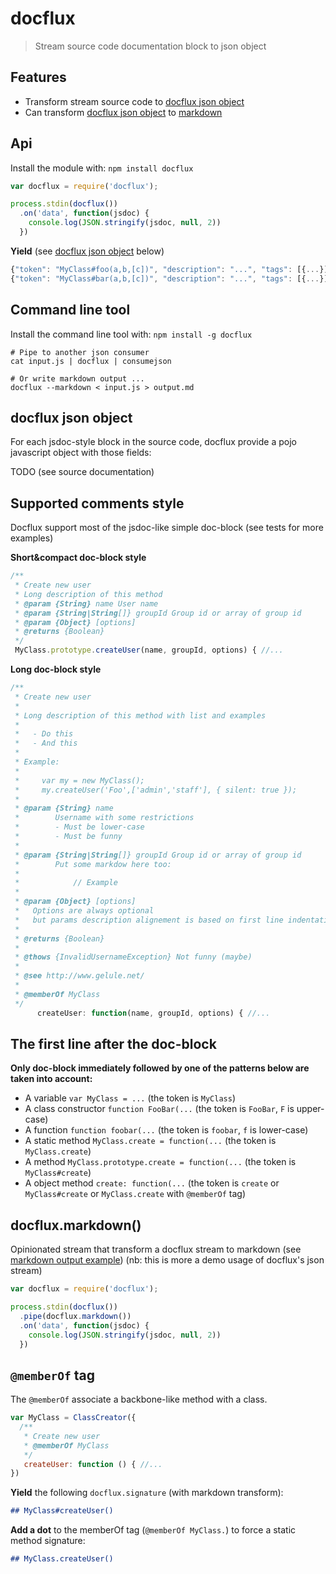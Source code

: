 # docflux

> Stream source code documentation block to json object

## Features

  - Transform stream source code to [docflux json object](#docflux_json_object)
  - Can transform [docflux json object](#docflux_json_object)
    to [markdown](#docflux-markdown-)

## Api

Install the module with: `npm install docflux`

```javascript
var docflux = require('docflux');

process.stdin(docflux())
  .on('data', function(jsdoc) {
    console.log(JSON.stringify(jsdoc, null, 2))
  })
```

**Yield** (see [docflux json object](#docflux-json-object) below)

```javascript
{"token": "MyClass#foo(a,b,[c])", "description": "...", "tags": [{...}]}
{"token": "MyClass#bar(a,b,[c])", "description": "...", "tags": [{...}]}
```

## Command line tool

Install the command line tool with: `npm install -g docflux`

```shell
# Pipe to another json consumer
cat input.js | docflux | consumejson

# Or write markdown output ...
docflux --markdown < input.js > output.md
```

## docflux json object

For each jsdoc-style block in the source code, docflux provide a pojo javascript
object with those fields:

TODO (see source documentation) 


## Supported comments style

Docflux support most of the jsdoc-like simple doc-block
(see tests for more examples)

**Short&compact doc-block style**

```javascript
/**
 * Create new user
 * Long description of this method
 * @param {String} name User name
 * @param {String|String[]} groupId Group id or array of group id
 * @param {Object} [options]
 * @returns {Boolean}
 */
 MyClass.prototype.createUser(name, groupId, options) { //...
```

**Long doc-block style**
```javascript
/**
 * Create new user
 *
 * Long description of this method with list and examples
 *
 *   - Do this
 *   - And this
 *
 * Example:
 *
 *     var my = new MyClass();
 *     my.createUser('Foo',['admin','staff'], { silent: true });
 *
 * @param {String} name
 *        Username with some restrictions
 *        - Must be lower-case
 *        - Must be funny
 *
 * @param {String|String[]} groupId Group id or array of group id
 *        Put some markdow here too:
 *
 *            // Example
 *
 * @param {Object} [options]
 *   Options are always optional
 *   but params description alignement is based on first line indentation
 *
 * @returns {Boolean}
 *
 * @thows {InvalidUsernameException} Not funny (maybe)
 *
 * @see http://www.gelule.net/
 *
 * @memberOf MyClass
 */
      createUser: function(name, groupId, options) { //...
```

## The first line after the doc-block

**Only doc-block immediately followed by one of the patterns below are taken into account:**

  - A variable `var MyClass = ...` (the token is `MyClass`)
  - A class constructor `function FooBar(...` (the token is `FooBar`, `F` is upper-case)
  - A function `function foobar(...` (the token is `foobar`, `f` is lower-case)
  - A static method `MyClass.create = function(...` (the token is `MyClass.create`)
  - A method `MyClass.prototype.create = function(...` (the token is `MyClass#create`)
  - A object method `create: function(...` (the token is `create`
    or `MyClass#create` or `MyClass.create` with `@memberOf` tag)

## docflux.markdown()

Opinionated stream that transform a docflux stream to markdown
(see  [markdown output example](example_markdown_output.md)) (nb: this
is more a demo usage of docflux's json stream)

```javascript
var docflux = require('docflux');

process.stdin(docflux())
  .pipe(docflux.markdown())
  .on('data', function(jsdoc) {
    console.log(JSON.stringify(jsdoc, null, 2))
  })
```


## `@memberOf` tag

The `@memberOf` associate a backbone-like method with a class.

```javascript
var MyClass = ClassCreator({
  /**
   * Create new user
   * @memberOf MyClass
   */
   createUser: function () { //...
})
```

**Yield** the following `docflux.signature` (with markdown transform):

```markdown
## MyClass#createUser()
```

**Add a dot** to the memberOf tag (`@memberOf MyClass.`) to force a static method signature:

```markdown
## MyClass.createUser()
```
